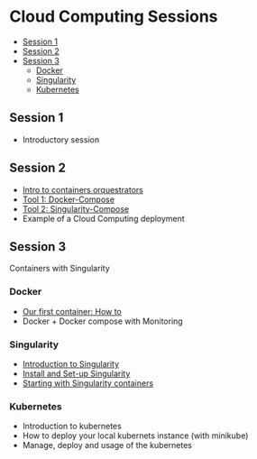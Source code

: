 # Cloud Computing Sessions

  * [Session 1](#session-1)
  * [Session 2](#session-2)
  * [Session 3](#session-3)
    + [Docker](#docker)
    + [Singularity](#singularity)
    + [Kubernetes](#kubernetes)



## Session 1

- Introductory session

## Session 2

- [Intro to containers orquestrators](./session2/README.md#session-2-intro-to-containers-orchestrators)
- [Tool 1: Docker-Compose](./session2/README.md#session-2-docker-compose)
- [Tool 2: Singularity-Compose](./session2/README.md#session-2-singularity-compose)
- Example of a Cloud Computing deployment

## Session 3

Containers with Singularity

### Docker

- [Our first container: How to](./session3/README.md#session-3-docker---introduction)
- Docker + Docker compose with Monitoring


### Singularity

- [Introduction to Singularity](./session3/README.md#session-3-singularity)
- [Install and Set-up Singularity](./session3/README.md#installing-and-set-up-singularity)
- [Starting with Singularity containers](./session3/README.md#starting-with-singularity-containers)

### Kubernetes 

- Introduction to kubernetes 
- How to deploy your local kubernets instance (with minikube)
- Manage, deploy and usage of the kubernetes
